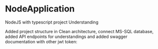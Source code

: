 # NodeApplication
NodeJS with typescript project Understanding

Added project structure in Clean architecture, connect MS-SQL database, added API endpoints for understandings and added swagger documentation with other jwt token:

